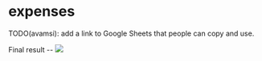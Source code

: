 # expenses

TODO(avamsi): add a link to Google Sheets that people can copy and use.

Final result --
![](https://github.com/avamsi/import-expenses/blob/main/screenshot.png?raw=true)

